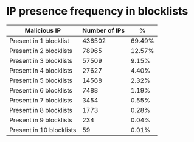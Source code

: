 # IP presence frequency in blocklists
| Malicious IP | Number of IPs | % |
|----|----|----|
| Present in 1 blocklist | 436502 | 69.49% |
| Present in 2 blocklists | 78965 | 12.57% |
| Present in 3 blocklists | 57509 | 9.15% |
| Present in 4 blocklists | 27627 | 4.40% |
| Present in 5 blocklists | 14568 | 2.32% |
| Present in 6 blocklists | 7488 | 1.19% |
| Present in 7 blocklists | 3454 | 0.55% |
| Present in 8 blocklists | 1773 | 0.28% |
| Present in 9 blocklists | 234 | 0.04% |
| Present in 10 blocklists | 59 | 0.01% |
